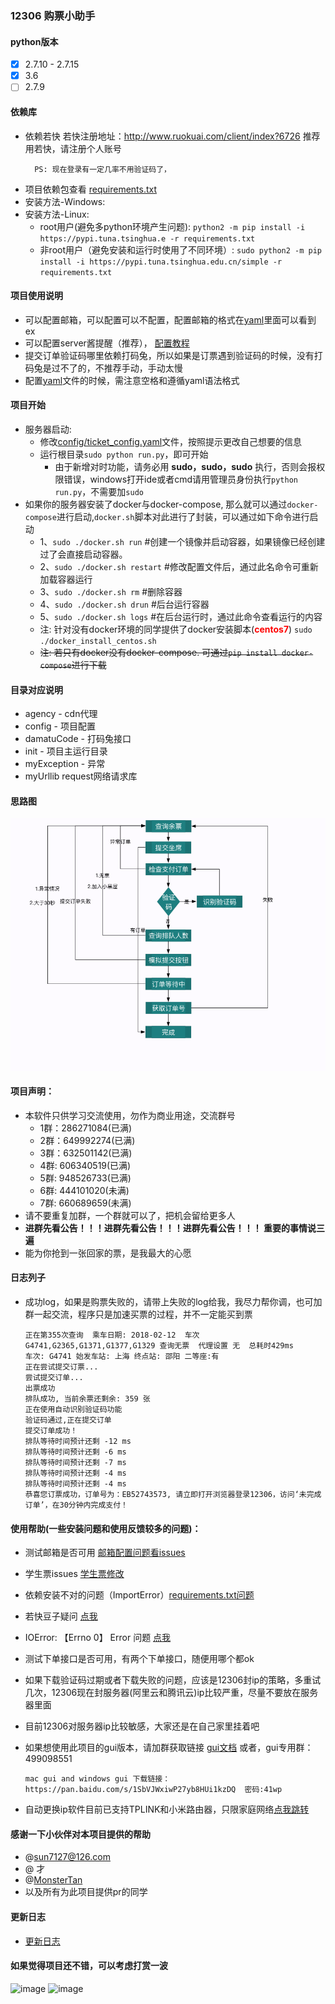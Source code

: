 ### 12306 购票小助手
#### python版本
  - [x] 2.7.10 - 2.7.15
  - [x] 3.6
  - [ ] 2.7.9

#### 依赖库
- 依赖若快 若快注册地址：http://www.ruokuai.com/client/index?6726 推荐用若快，请注册个人账号
  ```
    PS: 现在登录有一定几率不用验证码了，
  ```
- 项目依赖包查看 [requirements.txt](requirements.txt)
- 安装方法-Windows:
- 安装方法-Linux:
    - root用户(避免多python环境产生问题): `python2 -m pip install -i https://pypi.tuna.tsinghua.e -r requirements.txt`
    - 非root用户（避免安装和运行时使用了不同环境）: `sudo python2 -m pip install -i https://pypi.tuna.tsinghua.edu.cn/simple -r requirements.txt`

#### 项目使用说明
- 可以配置邮箱，可以配置可以不配置，配置邮箱的格式在[yaml](config/ticket_config.yaml)里面可以看到ex
- 可以配置server酱提醒（推荐）， [配置教程](https://www.jianshu.com/p/8d10b5b9c4e3)
- 提交订单验证码哪里依赖打码兔，所以如果是订票遇到验证码的时候，没有打码兔是过不了的，不推荐手动，手动太慢
- 配置[yaml](config/ticket_config.yaml)文件的时候，需注意空格和遵循yaml语法格式

#### 项目开始
- 服务器启动:
  - 修改[config/ticket_config.yaml](config/ticket_config.yaml)文件，按照提示更改自己想要的信息
  - 运行根目录`sudo python run.py`，即可开始
    - 由于新增对时功能，请务必用 **sudo，sudo，sudo** 执行，否则会报权限错误，windows打开ide或者cmd请用管理员身份执行`python run.py`，不需要加`sudo`
- 如果你的服务器安装了docker与docker-compose, 那么就可以通过`docker-compose`进行启动,`docker.sh`脚本对此进行了封装，可以通过如下命令进行启动
  - 1、`sudo ./docker.sh run` #创建一个镜像并启动容器，如果镜像已经创建过了会直接启动容器。
  - 2、`sudo ./docker.sh restart` #修改配置文件后，通过此名命令可重新加载容器运行
  - 3、`sudo ./docker.sh rm` #删除容器
  - 4、`sudo ./docker.sh drun` #后台运行容器
  - 5、`sudo ./docker.sh logs` #在后台运行时，通过此命令查看运行的内容
  - 注: 针对没有docker环境的同学提供了docker安装脚本(**<font color="red">centos7</font>**) `sudo ./docker_install_centos.sh`
  - ~~注: 若只有docker没有docker-compose. 可通过`pip install docker-compose`进行下载~~


	

#### 目录对应说明
- agency - cdn代理
- config - 项目配置
- damatuCode - 打码兔接口
- init - 项目主运行目录
- myException - 异常
- myUrllib  request网络请求库

#### 思路图
![image](uml/uml.png)

#### 项目声明：
- 本软件只供学习交流使用，勿作为商业用途，交流群号
  - 1群：286271084(已满)
  - 2群：649992274(已满)
  - 3群：632501142(已满)
  - 4群: 606340519(已满)
  - 5群: 948526733(已满)
  - 6群: 444101020(未满)
  - 7群: 660689659(未满)
- 请不要重复加群，一个群就可以了，把机会留给更多人
- **进群先看公告！！！进群先看公告！！！进群先看公告！！！ 重要的事情说三遍**
- 能为你抢到一张回家的票，是我最大的心愿

#### 日志列子
- 成功log，如果是购票失败的，请带上失败的log给我，我尽力帮你调，也可加群一起交流，程序只是加速买票的过程，并不一定能买到票
    ```
    正在第355次查询  乘车日期: 2018-02-12  车次G4741,G2365,G1371,G1377,G1329 查询无票  代理设置 无  总耗时429ms
    车次: G4741 始发车站: 上海 终点站: 邵阳 二等座:有
    正在尝试提交订票...
    尝试提交订单...
    出票成功
    排队成功, 当前余票还剩余: 359 张
    正在使用自动识别验证码功能
    验证码通过,正在提交订单
    提交订单成功！
    排队等待时间预计还剩 -12 ms
    排队等待时间预计还剩 -6 ms
    排队等待时间预计还剩 -7 ms
    排队等待时间预计还剩 -4 ms
    排队等待时间预计还剩 -4 ms
    恭喜您订票成功，订单号为：EB52743573, 请立即打开浏览器登录12306，访问‘未完成订单’，在30分钟内完成支付！
    ```
#### 使用帮助(一些安装问题和使用反馈较多的问题)：
- 测试邮箱是否可用 [邮箱配置问题看issues](https://github.com/testerSunshine/12306/issues/107)
- 学生票issues [学生票修改](https://github.com/testerSunshine/12306/issues/47)
- 依赖安装不对的问题（ImportError）[requirements.txt问题](https://github.com/testerSunshine/12306/issues/91)
- 若快豆子疑问 [点我](https://github.com/testerSunshine/12306/issues/67)
- IOError: 【Errno 0】 Error 问题 [点我](https://github.com/testerSunshine/12306/issues/159)

- 测试下单接口是否可用，有两个下单接口，随便用哪个都ok
- 如果下载验证码过期或者下载失败的问题，应该是12306封ip的策略，多重试几次，12306现在封服务器(阿里云和腾讯云)ip比较严重，尽量不要放在服务器里面
- 目前12306对服务器ip比较敏感，大家还是在自己家里挂着吧
- 如果想使用此项目的gui版本，请加群获取链接 [gui文档](GuiHelp.md) 或者，gui专用群：499098551
    ```
    mac gui and windows gui 下载链接：https://pan.baidu.com/s/1SbVJWxiwP27yb8HUi1kzDQ  密码:41wp
    ```
- 自动更换ip软件目前已支持TPLINK和小米路由器，只限家庭网络[点我跳转](https://github.com/testerSunshine/AutoRouterIP)
#### 感谢一下小伙伴对本项目提供的帮助
- @sun7127@126.com
- @ 才
- @[MonsterTan](https://github.com/MonsterTan)
- 以及所有为此项目提供pr的同学
#### 更新日志
- [更新日志](Update.md)

#### 如果觉得项目还不错，可以考虑打赏一波

![image](uml/zfb.jpeg?imageMogr2/auto-orient/strip)
![image](uml/wx.jpeg?imageMogr2/auto-orient/strip)

